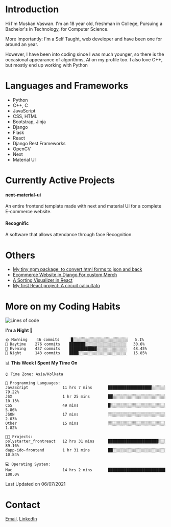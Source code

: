 <!-- - I’m currently working on:
&nbsp;&nbsp;&nbsp;&nbsp;&nbsp;&nbsp; *Circuits*[https://muskanvaswan.github.io/circuits] which, as the name suggests,  is a calculator for solving circuits with ease. This is my first React project
#### I’m currently learning : 
&nbsp;&nbsp;&nbsp;&nbsp;&nbsp;&nbsp; React.js
#### Ask me about:
&nbsp;&nbsp;&nbsp;&nbsp;&nbsp;&nbsp; Anything
#### How to reach me:
&nbsp;&nbsp;&nbsp;&nbsp;&nbsp;&nbsp; Email[mailto:muskanvaswan@gmail.com] LinkedIn[https://www.linkedin.com/in/muskan-vaswan?lipi=urn%3Ali%3Apage%3Ad_flagship3_profile_view_base_contact_details%3B%2FQpdlv5fQ12Ru4DkW2TysA%3D%3D]
#### Pronouns:
&nbsp;&nbsp;&nbsp;&nbsp;&nbsp;&nbsp; Her -->

# Introduction
Hi I'm Muskan Vaswan.
I'm an 18 year old,
freshman in College,
Pursuing a Bachelor's in Technology, for Computer Science.

More Importantly: I'm a Self Taught, web developer and have been one for around an year.

However, I have been into coding since I was much younger, so there is the occasional appearance of algorithms, AI on my profile too. I also love C++, but mostly end up working with Python


# Languages and Frameworks

- Python
- C++, C
- JavaScript
- CSS, HTML 
- Bootstrap, Jinja
- Django
- Flask
- React 
- Django Rest Frameworks
- OpenCV
- Next
- Material UI

# Currently Active Projects

#### next-material-ui
An entire frontend template made with next and material UI for a complete E-commerce website.

#### Recognific
A software that allows attendance through face Recognition.

# Others
- [My tiny npm package: to convert html forms to json and back](https://www.npmjs.com/package/forms-dynamically)
- [Ecommerce Website in Django For custom Merch](https://merch-commerce.herokuapp.com/)
- [A Sorting Visualizer in React](https://muskanvaswan.github.io/SortingVisualizer/)
- [My first React project: A circuit calcultato](https://muskanvaswan.github.io/circuits)

# More on my Coding Habits

<!--START_SECTION:waka-->
![Lines of code](https://img.shields.io/badge/From%20Hello%20World%20I%27ve%20Written-315716%20lines%20of%20code-blue)

**I'm a Night 🦉** 

```text
🌞 Morning    46 commits     █░░░░░░░░░░░░░░░░░░░░░░░░   5.1% 
🌆 Daytime    276 commits    ███████░░░░░░░░░░░░░░░░░░   30.6% 
🌃 Evening    437 commits    ████████████░░░░░░░░░░░░░   48.45% 
🌙 Night      143 commits    ████░░░░░░░░░░░░░░░░░░░░░   15.85%

```


📊 **This Week I Spent My Time On** 

```text
⌚︎ Time Zone: Asia/Kolkata

💬 Programming Languages: 
JavaScript               11 hrs 7 mins       ███████████████████░░░░░░   79.22% 
JSX                      1 hr 25 mins        ██░░░░░░░░░░░░░░░░░░░░░░░   10.13% 
CSS                      49 mins             █░░░░░░░░░░░░░░░░░░░░░░░░   5.86% 
JSON                     17 mins             ░░░░░░░░░░░░░░░░░░░░░░░░░   2.03% 
Other                    15 mins             ░░░░░░░░░░░░░░░░░░░░░░░░░   1.82%

🐱‍💻 Projects: 
polystarter_frontreact   12 hrs 31 mins      ██████████████████████░░░   89.16% 
dapp-ido-frontend        1 hr 31 mins        ██░░░░░░░░░░░░░░░░░░░░░░░   10.84%

💻 Operating System: 
Mac                      14 hrs 2 mins       █████████████████████████   100.0%

```


 Last Updated on 06/07/2021
<!--END_SECTION:waka-->

# Contact

[Email](mailto:muskanvaswan@gmail.com), [LinkedIn](https://www.linkedin.com/in/muskan-vaswan?lipi=urn%3Ali%3Apage%3Ad_flagship3_profile_view_base_contact_details%3B%2FQpdlv5fQ12Ru4DkW2TysA%3D%3D)



